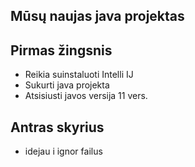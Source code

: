 ## Mūsų naujas java projektas

## Pirmas žingsnis
 * Reikia suinstaluoti Intelli IJ
 * Sukurti java projekta
 * Atsisiusti javos versija 11 vers.


## Antras skyrius
  * idejau i ignor failus